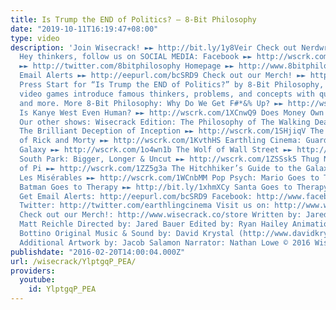 ```yaml
---
title: Is Trump the END of Politics? – 8-Bit Philosophy
date: "2019-10-11T16:19:47+08:00"
type: video
description: 'Join Wisecrack! ►► http://bit.ly/1y8Veir Check out Nerdwriter! ►► http://wscrk.com/1IJ9sBN
  Hey thinkers, follow us on SOCIAL MEDIA: Facebook ►► http://wscrk.com/1OEXcmg Twitter
  ►► http://twitter.com/8bitphilosophy Homepage ►► http://www.8bitphilosophy.com Get
  Email Alerts ►► http://eepurl.com/bcSRD9 Check out our Merch! ►► http://www.wisecrack.co/store
  Press Start for “Is Trump the END of Politics?” by 8-Bit Philosophy, where classic
  video games introduce famous thinkers, problems, and concepts with quotes, teachings,
  and more. More 8-Bit Philosophy: Why Do We Get F#*&% Up? ►► http://wscrk.com/1Tkmckx
  Is Kanye West Even Human? ►► http://wscrk.com/1XCnwQ9 Does Money Own You? ►► http://wscrk.com/1TqUWAG
  Our other shows: Wisecrack Edition: The Philosophy of The Walking Dead ►►http://wscrk.com/24flZnN
  The Brilliant Deception of Inception ►► http://wscrk.com/1SHjiqV The Philosophy
  of Rick and Morty ►► http://wscrk.com/1KvthHS Earthling Cinema: Guardians of the
  Galaxy ►► http://wscrk.com/1o4wn1b The Wolf of Wall Street ►► http://wscrk.com/1S5orcj
  South Park: Bigger, Longer & Uncut ►► http://wscrk.com/1ZSSsk5 Thug Notes: Life
  of Pi ►► http://wscrk.com/1ZZ5g3a The Hitchhiker’s Guide to the Galaxy ►► http://wscrk.com/1WCmP94
  Les Misérables ►► http://wscrk.com/1WCnbMM Pop Psych: Mario Goes to Therapy ►► http://bit.ly/1GobKCl
  Batman Goes to Therapy ►► http://bit.ly/1xhmXCy Santa Goes to Therapy ►► http://bit.ly/1Iwqpuo
  Get Email Alerts: http://eepurl.com/bcSRD9 Facebook: http://www.facebook.com/WisecrackEDU
  Twitter: http://twitter.com/earthlingcinema Visit us on: http://www.wisecrack.co/earthling-cinema
  Check out our Merch!: http://www.wisecrack.co/store Written by: Jared Bauer and
  Matt Reichle Directed by: Jared Bauer Edited by: Ryan Hailey Animations by: Dean
  Bottino Original Music & Sound by: David Krystal (http://www.davidkrystalmusic.com)
  Additional Artwork by: Jacob Salamon Narrator: Nathan Lowe © 2016 Wisecrack, Inc.'
publishdate: "2016-02-20T14:00:04.000Z"
url: /wisecrack/YlptgqP_PEA/
providers:
  youtube:
    id: YlptgqP_PEA
---
```

